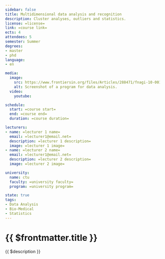 ```yaml
---
sidebar: false
title: Multidimensional data analysis and recognition
description: Cluster analyses, outliers and statistics.
license: =license=
link: =course link=
ects: 4
attendees: 5
semester: Summer
degrees: 
- master
- phd
language: 
- en

media: 
  image:
    src: https://www.frontiersin.org/files/Articles/288471/fnagi-10-00111-HTML/image_m/fnagi-10-00111-g001.jpg
    alt: Screenshot of a program for data analysis.
  video:
    youtube:

schedule:
  start: =course start=
  end: =course end=
  duration: =course duration=

lecturers:
- name: =lecturer 1 name=
  email: =lecturer1@email.net=
  description: =lecturer 1 description=
  image: =lecturer 1 image=
- name: =lecturer 2 name=
  email: =lecturer1@email.net=
  description: =lecturer 2 description=
  image: =lecturer 2 image=

university:
  name: ctu
  faculty: =university faculty=
  program: =university program=

state: true
tags:
- Data Analysis
- Bio-Medical
- Statistics
---
```


# {{ $frontmatter.title }}

{{ $description }}
